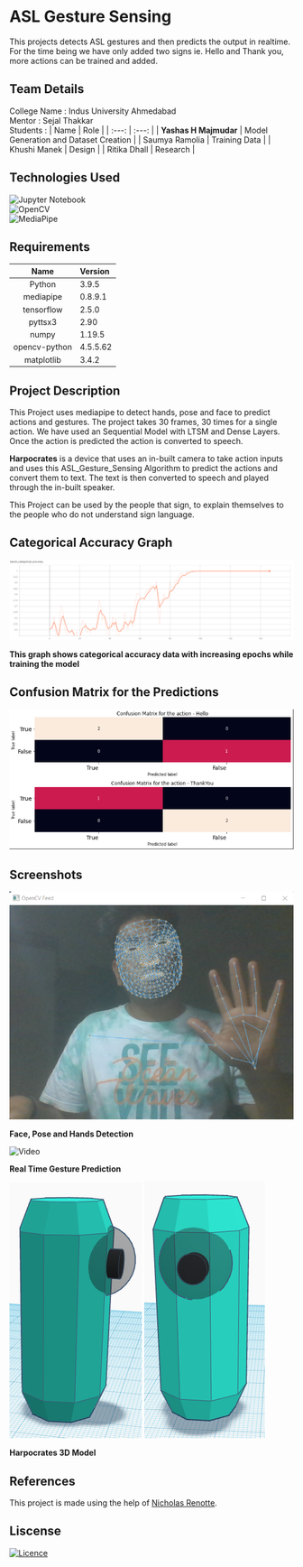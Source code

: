 # ASL Gesture Sensing 

This projects detects ASL gestures and then predicts the output in realtime.<br>
For the time being we have only added two signs ie. Hello and Thank you, more actions can be trained and added.

## Team Details
College Name : Indus University Ahmedabad<br>
Mentor       : Sejal Thakkar<br>
Students     : 
| Name | Role |
| :---: | :---: |
| **Yashas H Majmudar** | Model Generation and Dataset Creation | 
| Saumya Ramolia | Training Data |
| Khushi Manek | Design |
| Ritika Dhall | Research |

## Technologies Used

![Jupyter Notebook](https://img.shields.io/badge/jupyter-%23FA0F00.svg?style=for-the-badge&logo=jupyter&logoColor=white)<br>
![OpenCV](https://img.shields.io/badge/opencv-%23white.svg?style=for-the-badge&logo=opencv&logoColor=white)<br>
![MediaPipe](https://raw.githubusercontent.com/google/mediapipe/master/docs/images/mediapipe_small.png)

## Requirements
| Name | Version |
| :---: | :--- |
| Python | 3.9.5 | 
| mediapipe | 0.8.9.1 |
| tensorflow | 2.5.0 |
| pyttsx3 | 2.90 |
| numpy | 1.19.5 |
| opencv-python | 4.5.5.62 |
| matplotlib | 3.4.2 |

## Project Description
This Project uses mediapipe to detect hands, pose and face to predict actions and gestures. The project takes 30 frames, 30 times for a single action. We have used an Sequential Model with LTSM and Dense Layers.<br>
Once the action is predicted the action is converted to speech.

**Harpocrates** is a device that uses an in-built camera to take action inputs and uses this ASL_Gesture_Sensing Algorithm to predict the actions and convert them to text. The text is then converted to speech and played through the in-built speaker.<br>

This Project can be used by the people that sign, to explain themselves to the people who do not understand sign language.

## Categorical Accuracy Graph
![Categorical Accuracy Graph](Media/accuracy.png)

**This graph shows categorical accuracy data with increasing epochs while training the model**

## Confusion Matrix for the Predictions
![Confusion Matrix](Media/confusion_matrix.png)

## Screenshots
![ScreenShot](Media/Screenshot%20(10).png)

**Face, Pose and Hands Detection**

![Video](Media/detector.gif)

**Real Time Gesture Prediction**

![Model Image 1](Media/1.png)
![Model Image 2](Media/2.png)

**Harpocrates 3D Model**

## References
This project is made using the help of [Nicholas Renotte](https://www.youtube.com/watch?v=doDUihpj6ro).

## Liscense
[![Licence](https://img.shields.io/github/license/Ileriayo/markdown-badges?style=for-the-badge)](./LICENSE)
